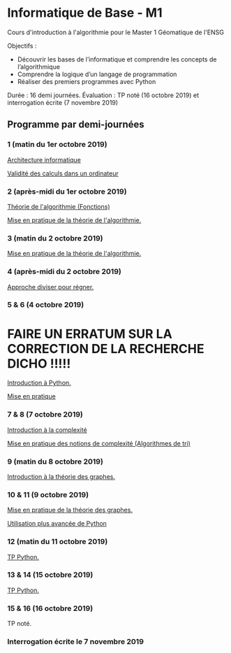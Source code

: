 # Informatique de Base - M1
Cours d'introduction à l'algorithmie pour le Master 1 Géomatique de l'ENSG

Objectifs :
+ Découvrir les bases de l’informatique et comprendre les concepts de l’algorithmique
+ Comprendre la logique d’un langage de programmation
+ Réaliser des premiers programmes avec Python

Durée : 16 demi journées.
Évaluation : TP noté (16 octobre 2019) et interrogation écrite (7 novembre 2019)

## Programme par demi-journées

### 1 (matin du 1er octobre 2019)
[Architecture informatique](2019_Architecture_informatique_M1.md)

[Validité des calculs dans un ordinateur](2019_Validite_logiciel_numerique_M1.md)

### 2 (après-midi du 1er octobre 2019)
[Théorie de l'algorithmie (Fonctions)](2019_Algorithmie_M1.md#les-fonctions)

[Mise en pratique de la théorie de l'algorithmie.](exercices_algo.md)

### 3 (matin du 2 octobre 2019)
[Mise en pratique de la théorie de l'algorithmie.](exercices_algo.md#médiane)

### 4 (après-midi du 2 octobre 2019)
[Approche diviser pour régner.](diviser_pour_regner.md)

### 5 & 6 (4 octobre 2019)
# FAIRE UN ERRATUM SUR LA CORRECTION DE LA RECHERCHE DICHO !!!!!
[Introduction à Python.](intro_python.md)

[Mise en pratique](exercices_algo.md)

### 7 & 8 (7 octobre 2019)
[Introduction à la complexité](2019_Validite_logiciel_numerique_M1.md#complexité-en-algorithmie)

[Mise en pratique des notions de complexité (Algorithmes de tri)](2019_Validite_logiciel_numerique_M1.md#application--comparaison-de-divers-algorithmes-de-tri)

### 9 (matin du 8 octobre 2019)

[Introduction à la théorie des graphes.](intro_tdg.md)

### 10 & 11 (9 octobre 2019)
[Mise en pratique de la théorie des graphes.](exercices_tdg.md)

[Utilisation plus avancée de Python](intro_python.md#Documentation)


### 12 (matin du 11 octobre 2019)
[TP Python.](exercices_python.md)

### 13 & 14 (15 octobre 2019)
[TP Python.](exercices_python.md)

### 15 & 16 (16 octobre 2019)
TP noté.

### Interrogation écrite le 7 novembre 2019
